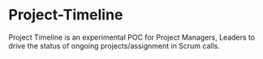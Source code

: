 # Project-Timeline
Project Timeline is an experimental POC for Project Managers, Leaders to drive the status of ongoing projects/assignment in Scrum calls.
